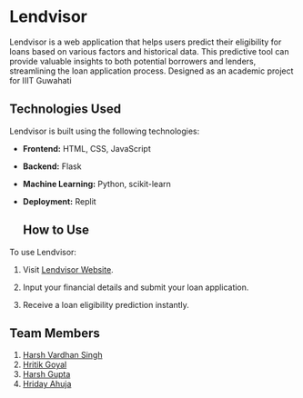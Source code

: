 # Lendvisor
Lendvisor is a web application that helps users predict their eligibility for loans based on various factors and historical data. This predictive tool can provide valuable insights to both potential borrowers and lenders, streamlining the loan application process.
Designed as an academic project for IIIT Guwahati

## Technologies Used

Lendvisor is built using the following technologies:

- **Frontend:** HTML, CSS, JavaScript
- **Backend:** Flask
- **Machine Learning:** Python, scikit-learn
- **Deployment:** Replit

  ## How to Use

To use Lendvisor:

1. Visit [Lendvisor Website](https://lendvisor--harshv140702.repl.co/).

2. Input your financial details and submit your loan application.

3. Receive a loan eligibility prediction instantly.


## Team Members
1. [Harsh Vardhan Singh](https://github.com/Harshv140702)
2. [Hritik Goyal](https://github.com/liberty-1776)
3. [Harsh Gupta](https://github.com/Harshgupta5901)
4. [Hriday Ahuja](https://github.com) 
